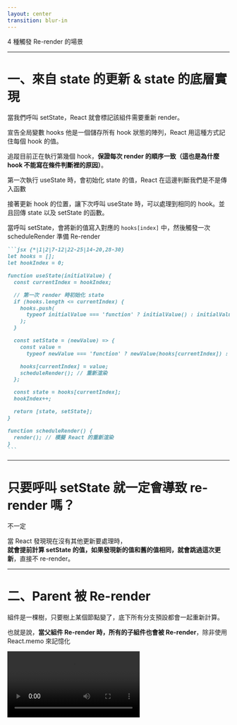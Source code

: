 ```yaml
---
layout: center
transition: blur-in
---
```


<ChapterTitle number="2" subtitle="從 state 到 context">
<span class="text-6xl">
4 種觸發 Re-render 的場景
</span>
</ChapterTitle>

<!--
雖然觸發 Re-render 的根本是 state，但實際開發時，有很多場景是我們不容易被注意到
-->

---

# 一、來自 state 的更新 & state 的底層實現

<ZStack>

<v-click hide>

當我們呼叫 setState，React 就會標記該組件需要重新 render。

</v-click>

<div v-click="[1,2]">

宣告全局變數 hooks 他是一個儲存所有 hook 狀態的陣列，React 用這種方式記住每個 hook 的值。

</div>

<div v-click="[2,3]">

追蹤目前正在執行第幾個 hook，**保證每次 render 的順序一致（這也是為什麼 hook 不能寫在條件判斷裡的原因）**。

</div>

<div v-click="[3,4]">

第一次執行 useState 時，會初始化 state 的值，React 在這邊判斷我們是不是傳入函數

</div>

<div v-click="[4,5]">

接著更新 hook 的位置，讓下次呼叫 useState 時，可以處理到相同的 hook。並且回傳 state 以及 setState 的函數。

</div>

<div v-click="5">

當呼叫 setState，會將新的值寫入對應的 `hooks[index]` 中，然後觸發一次 scheduleRender 準備 Re-render

</div>

</ZStack>

````md magic-move {at:1, lines: true}
```jsx {*|1|2|7-12|22-25|14-20,28-30}
let hooks = [];
let hookIndex = 0;

function useState(initialValue) {
  const currentIndex = hookIndex;

  // 第一次 render 時初始化 state
  if (hooks.length <= currentIndex) {
    hooks.push(
      typeof initialValue === 'function' ? initialValue() : initialValue
    );
  }

  const setState = (newValue) => {
    const value =
      typeof newValue === 'function' ? newValue(hooks[currentIndex]) : newValue;

    hooks[currentIndex] = value;
    scheduleRender(); // 重新渲染
  };

  const state = hooks[currentIndex];
  hookIndex++;

  return [state, setState];
}

function scheduleRender() {
  render(); // 模擬 React 的重新渲染
}
```
````

<!--
正如我們前面提到的，React 之所以會 re-render，最根本的觸發來源就是 state 的變動。

當我們呼叫 setState，React 就會標記該組件需要重新 render。在內部，React 大致會經歷以下流程：

[click]
1. 全局變數 hooks 他是一個儲存所有 hook 狀態的陣列，React 用這種方式記住每個 hook 的值。

[click]
2. 接著宣告 hookIndex ，他是用來追蹤目前正在執行第幾個 hook，保證每次 render 的順序一致（這也是為什麼 hook 不能寫在條件判斷裡的原因）。

[click]
3. 第一次執行 useState 時，會初始化 state 的值，還記得前面說的 init function，React 就是在這邊判斷我們是不是傳入函數的，

[click]
4. 接著紀錄 hook 的值並更新 hook 的位置，讓下次呼叫 useState 時，可以處理到相同的 hook。並且回傳 state 以及 setState 的函數。

[click]
5. 當呼叫 setState，會將新的值寫入對應的 hooks[index] 中，然後觸發一次 scheduleRender，讓整個 component 重新執行。

雖然這只是非常簡化的模型，但它能幫助你建立一個概念：

只要呼叫 setState，就會調用 React 的 re-render 機制。
-->

---

# 只要呼叫 setState 就一定會導致 re-render 嗎？

不一定

<v-click>

當 React 發現現在沒有其他更新要處理時，
<br/>
**就會提前計算 setState 的值，如果發現新的值和舊的值相同，就會跳過這次更新**，直接不 re-render。

</v-click>

<!--
這裡補充一點：

setState 一定會導致 re-render 嗎？

不一定，React 內部的機制非常複雜，當 React 發現現在沒有其他更新要處理時，就會提前計算 setState 的值，如果發現新的值和舊的值相同，就會跳過這次更新，直接不 re-render。

還記得我們在第二章節提到陣列和物件 immutable 特性，如果我們不回傳新的陣列或物件，React 會認為是相同的值，所以不會 re-render。

除了 immutable 以外，還有一部份因是 React 的內部優化，當我們連續 setState 相同的值時，React 會跳過 re-render。
-->

---

# 二、Parent 被 Re-render

組件是一棵樹，只要樹上某個節點變了，底下所有分支預設都會一起重新計算。

也就是說，**當父組件 Re-render 時，所有的子組件也會被 Re-render**，除非使用 React.memo 來記憶化

<Video src="ch-3/0-rerender.mp4" class="!h-[320px]" />

<p class="text-xs text-[var(--mute)]">影片來源：https://react.gg/visualized#re-rendering-children</p>

<!--
除了 state 改變會導致 re-render，React 中另一個非常常見的 re-render 來源是：

當父層 component 重新執行時，所有子 component 也會重新執行一次。

這是 React 運作中非常核心的邏輯：組件是一棵樹，只要樹上某個節點變了，底下所有分支預設都會一起重新計算。

可以參考這個影片

所以說當父組件 re-render 時，子組件也會被 re-render，除非你用 React.memo 來記憶化，這個記憶化的技巧會在後面章節提到
-->

---

# 子組件 Re-render 的迷思

Props 的改變不會導致子組件 Re-render？

```jsx {*|2,7-10,16}
export default function Page() {
  let count = 0;
  console.log('Re-render Parent');

  return (
    <div>
      <button
        onClick={() => console.log(count++)}
      >{`Increment: ${count}`}</button>
      <Child count={count} />
    </div>
  );
}

function Child({ count }) {
  console.log('Re-render Child');
  return <p>{`count: ${count}`}</p>;
}
```

<!--
此外，這邊也有一個關於 re-render 的迷思，你們覺得 Props 的改變會導致子組件 Re-render 嗎？ 思考ㄧ下

其實這個講法是不準確的，組件被 re-render 和 props 一點關係都沒有，根本原因還是 state 的改變。

[click]
我們傳入一個 props 給 child，並透過點擊按鈕來增加 count 的值，看看會不會觸發 Child 的 re-render
-->

---

<Video src="ch-3/1-prop-render.mp4"  />

<!--
可以發現不管怎麼點擊都不會觸發 re-render，雖然 count 的值有改變，但 Child 裡的 p count 並沒有更新，代表 Child 沒有被 re-render。

所以說大家一定要記住，讓 react re-render 的一定是 state，了解這個本質後，在你發現有預期之外的 re-render 時也能更快鎖定範圍。
-->

---

# 三、來自 Custom Hook 的間接 re-render

```jsx
function useMobileHeader() {
  const [isOpen, setIsOpen] = useState(false);

  const toggle = () => setIsOpen((prev) => !prev);

  return {
    isOpen,
    toggle,
  };
}

export default function Header() {
  const { isOpen, toggle } = useMobileHeader();

  return (
    <header>
      <button onClick={toggle}>Toggle</button>
      {isOpen && <div>Mobile Header</div>}
    </header>
  );
}
```

<!--
在 React 專案中，我們經常會使用 Custom Hook 來抽離邏輯，讓組件更精簡，這本身是一種非常良好的做法。

例如下面這個 useMobileHeader，是一個簡單控制 Mobile Menu 的 hook：

這種抽離邏輯的方式不只簡潔，也讓元件職責分明，是非常推薦的寫法。
-->

---

# 當 Custom Hook 中又使用了其他 Hook 呢？

```jsx
function useScrollDirection() {
  const [direction, setDirection] = useState('up');
  const [speed, setSpeed] = useState(0);

  useEffect(() => {
    let lastScrollY = window.scrollY;
    let lastTimestamp = performance.now();

    const onScroll = () => {
      // ... 計算速度和方向 ...
      setSpeed(calculatedSpeed);
      setDirection(currentY > lastScrollY ? 'down' : 'up');
    };

    window.addEventListener('scroll', onScroll);
    return () => window.removeEventListener('scroll', onScroll);
  }, []);

  return { direction, speed };
}
```

<!--
問題來了：當 Custom Hook 中又使用了其他 Hook 呢？

假設我們需要根據使用者的速度和方向做一些網頁特效，所以我們新增了一個 useScrollDirection，先不管裡面的實作方式，

簡單說他會偵測使用者的滾動方向與速度
-->

---

# 在 `useMobileHeader` 中使用 `useScrollDirection`

```jsx
function useMobileHeader() {
  useScrollDirection(); // 只是引入，但沒用來改畫面

  const [isOpen, setIsOpen] = useState(false);

  const toggle = () => setIsOpen((prev) => !prev);

  return {
    isOpen,
    toggle,
  };
}
```

Hook A（useScrollDirection）中只要有狀態更新，就會讓使用它的 Hook B（useMobileHeader）重新執行，而導致元件 re-render。

<!--
現在 useMobileHeader 改成這樣：

表面上看起來沒什麼問題，但實際上只要 useScrollDirection 裡的 setDirection 或 setSpeed 被觸發：

即使你沒有使用任何回傳值，整個使用 useMobileHeader 的元件還是會 re-render！

也就是說：

Hook A（useScrollDirection）中只要有狀態更新，就會讓使用它的 Hook B（useMobileHeader）重新執行，而導致元件 re-render。
-->

---

# 就算 `useScrollDirection` 沒有回傳任何資料也一樣

```jsx
function useScrollDirection() {
  // ...state & useEffect 同上
  return null; // 🧨 完全沒回傳任何資料
}
```

Custom Hook 本質上只是普通的 function

useScrollDirection &rarr; useMobileHeader &rarr; Header component

Hook A 的狀態改變 &rarr; 重新執行 Hook B &rarr; 最終導致元件重新 render。

<!--
就算你這樣寫：

function useScrollDirection() {
// ...state & useEffect 同上
return null; // 🧨 完全沒回傳任何資料
}

結果也一樣，useMobileHeader 還是會被重新執行，因為它裡面「引用了有狀態的 Hook」。

為什麼會這樣？

這其實是 React 的預期行為：

Custom Hook 本質上只是普通的 function

只要某個 hook 中有 setState，它就會觸發外層 component 重新渲染

而這條鏈就會一路往外傳遞：

useScrollDirection -> useMobileHeader -> Header component

所以我們可以總結為：

Hook A 的狀態改變 → 重新執行 Hook B → 最終導致元件重新 render。

這種情況不容易追蹤
-->

---

# 怎麼辦？

<v-clicks>

1. 不要在 Custom Hook 中無意義地引入其他有狀態的 Hook
2. 如果 HookB 只是要「紀錄一些數值」，可以考慮用 ref 傳遞結果，而不是用 state 更新

</v-clicks>

<v-click>

**就算你不回傳 Hook 的值，只要你「執行」它，狀態變化都會引起上層 re-render**

</v-click>

<v-click>

**注意每個 state 的流動，避免無意義的 re-render**

</v-click>

<!--
那該怎麼辦？

這其實不是 bug，也沒有什麼神奇的解法，這是 React 的預期設計。但你可以這樣做來減少誤用：

[click]
1. 不要在 Custom Hook 中無意義地引入其他有狀態的 Hook

[click]
2. 像前面提到的一樣如果 HookB 只是要「紀錄一些數值」，可以考慮用 ref 傳遞結果，而不是用 state 更新

記得：就算你不回傳 Hook 的值，只要你「執行」它，狀態變化都會引起上層 re-render

很多人以為「只要不使用某個 hook 的資料，就不會影響效能」，但這是錯的。

所以開發時一定要有這個意識：注意每個 state 的流動，避免無意義的 re-render

下一節，我們將會來談最後一個經常被忽略但卻非常有影響的 re-render 來源：Context。
-->

---

# 四、Context 的廣泛影響與潛在陷阱

Context 是 React 提供的狀態共享機制，<span v-mark="{color: 'var(--secondary)', at: 1}">讓我們可以在不透過 props 傳遞的情況下，讓深層子組件存取狀態。</span>

但它也有一個非常大的副作用：

<v-click at="2">

**只要 Context 的值有改變，所有使用該 Context 的 Component，都會 Re-render**

</v-click>

<v-click>

不管你實際有沒有用到被改變的那個值，**只要有用 `useContext` 使用 context，這個組件就會重新執行**

</v-click>

<!--
最後一種常見但很容易被忽略的 re-render 來源，就是 React 的 Context。

Context 是 React 提供的狀態共享機制，讓我們可以在不透過 props 傳遞的情況下，讓深層子組件存取狀態。但它也有一個非常大的副作用：

[click]
只要 Context 的值有改變，所有使用該 Context 的 component，都會 re-render。

[click]
話句話說不管你實際有沒有用到被改變的那個值，只要有用 useContext 拿過 context，這個元件就會重新執行。
-->

---

# 簡單的例子

````md magic-move {lines: true}
```jsx {*|1|3-11|13-17}
const CountContext = createContext();

function CountProvider({ children }) {
  const [count, setCount] = useState(0);

  return (
    <CountContext.Provider value={{ count, setCount }}>
      {children}
    </CountContext.Provider>
  );
}

function useCount() {
  const context = useContext(CountContext);
  if (!context) throw new Error('useCount must be used within a CountProvider');
  return context;
}
```

```jsx {*|4,12-16|5,18-21,6,24-28|7,30-33}
export default function Page() {
  return (
    <CountProvider>
      <ComponentA />
      <ComponentB />
      <ComponentC />
      <ComponentD />
    </CountProvider>
  );
}

function ComponentA() {
  console.log('Re-Render ComponentA');
  const { count } = useCount();
  return <div>{count}</div>;
}

function ComponentB() {
  console.log('Re-Render ComponentB');
  const { setCount } = useCount();
  return <button onClick={() => setCount((prev) => prev + 1)}>+1</button>;
}

function ComponentC() {
  console.log('Re-Render ComponentC');
  const { setCount } = useCount();
  return <button onClick={() => setCount((prev) => prev + 2)}>+2</button>;
}

function ComponentD() {
  console.log('Re-Render ComponentD');
  return <div>ComponentD</div>;
}
```
````

<!--
來看一個簡單的範例：

[click]
先用 createContext 建立一個 context

[click]
接著用 countProvider 包住所有組件

[click]
並在裡面用 useCount 去使用 context

[click]
接著在頁面中，我們放了幾個不同的組件：

[click]
ComponentA：讀取 count

[click]
ComponentB 和 ComponentC：只呼叫 setCount

[click]
ComponentD：完全沒用 context

思考 5 秒，當 count 改變時，哪些組件會被 re-render
-->

---

# 哪些元件會重新渲染？

<v-click>

<Video src="/ch-3/2-context.mp4" />

</v-click>

<!--
哪些元件會重新渲染？

當你按下按鈕，觸發 setCount 時，你可能會以為只有 ComponentA（有讀取 count）會重新渲染。

但實際上，只要用過 useContext(CountContext) 的元件，全部都會 re-render。所以：

✅ ComponentA：使用了 count，re-render（合理）

⚠️ ComponentB & ComponentC：只用了 setCount，也會 re-render 

✅ ComponentD : 完全沒用 context，不受影響
-->

---

# 有什麼問題？

這樣的 re-render 行為如果發生在畫面比較簡單的 UI 上，影響不大。

但如果這些 component 本身蠻複雜的（像圖表、圖片動畫、大量運算），就會拖慢整個應用效能。

```jsx
function ComponentB() {
  console.log('Re-Render ComponentB');
  const { setCount } = useCount();

  return (
    <>
      <button onClick={() => setCount((prev) => prev + 1)}>+1</button>
      <SlowComponent delay={200} />
    </>
  );
}
```

重點是：這些 Re-render 應該是可避免的

<!--
那這樣有什麼問題？

這樣的 re-render 行為如果發生在畫面比較簡單的 UI 上，影響不大。但如果這些 component 本身是蠻複雜的（像包含圖表、圖片動畫、大量運算），就會拖慢整個應用效能。


舉例來說，我們加上一個 SlowComponent 到 ComponentB 裡：


這時候，即使你是按了 ComponentC 的按鈕，只因為 ComponentB 用了 context，它也會被重新渲染，SlowComponent 也會被重新執行。

而這些 re-render，其實本來可以完全避免。

所以，這和前一節 Custom Hook 的問題本質一樣：

只要你「參與」了一個狀態系統（不管是 hook 還是 context），你就會被它的 re-render 傳染，即使你沒實際用到那個值。

這也是為什麼很多人用了 context 卻發現畫面效能變差的原因。


下一節，我們就會正式進入優化的章節了，會來聊聊：

有哪些觀察 re-render 的方法，又有哪些方法可以解決這些 re-render 問題？包括 useContext 的問題
-->
